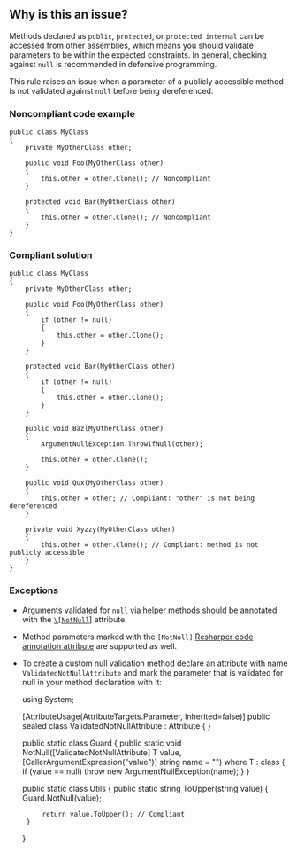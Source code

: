## Why is this an issue?

Methods declared as `public`, `protected`, or `protected internal` can be accessed from other assemblies, which
means you should validate parameters to be within the expected constraints. In general, checking against `null` is recommended in defensive
programming.

This rule raises an issue when a parameter of a publicly accessible method is not validated against `null` before being
dereferenced.

### Noncompliant code example

    public class MyClass
    {
        private MyOtherClass other;
    
        public void Foo(MyOtherClass other)
        {
            this.other = other.Clone(); // Noncompliant
        }
    
        protected void Bar(MyOtherClass other)
        {
            this.other = other.Clone(); // Noncompliant
        }
    }

### Compliant solution

    public class MyClass
    {
        private MyOtherClass other;
    
        public void Foo(MyOtherClass other)
        {
            if (other != null)
            {
                this.other = other.Clone();
            }
        }
    
        protected void Bar(MyOtherClass other)
        {
            if (other != null)
            {
                this.other = other.Clone();
            }
        }
    
        public void Baz(MyOtherClass other)
        {
            ArgumentNullException.ThrowIfNull(other);
    
            this.other = other.Clone();
        }
    
        public void Qux(MyOtherClass other)
        {
            this.other = other; // Compliant: "other" is not being dereferenced
        }
    
        private void Xyzzy(MyOtherClass other)
        {
            this.other = other.Clone(); // Compliant: method is not publicly accessible
        }
    }

### Exceptions

-  Arguments validated for `null` via helper methods should be annotated with the [`\[NotNull`](https://learn.microsoft.com/en-us/dotnet/csharp/language-reference/attributes/nullable-analysis#postconditions-maybenull-and-notnull)] attribute.
-  Method parameters marked with the `[NotNull]` [Resharper code annotation
  attribute](https://www.jetbrains.com/help/resharper/Reference__Code_Annotation_Attributes.html#ItemNotNullAttribute) are supported as well.
-  To create a custom null validation method declare an attribute with name `ValidatedNotNullAttribute` and mark the parameter that is
  validated for null in your method declaration with it:

    using System;
    
    [AttributeUsage(AttributeTargets.Parameter, Inherited=false)]
    public sealed class ValidatedNotNullAttribute : Attribute { }
    
    public static class Guard
    {
        public static void NotNull<T>([ValidatedNotNullAttribute] T value, [CallerArgumentExpression("value")] string name = "") where T : class
        {
            if (value == null)
                throw new ArgumentNullException(name);
        }
    }
    
    public static class Utils
    {
        public static string ToUpper(string value)
        {
            Guard.NotNull(value);
    
            return value.ToUpper(); // Compliant
        }
    }